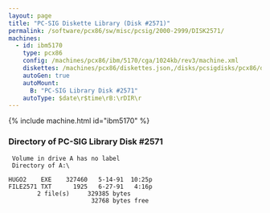 ```yaml
---
layout: page
title: "PC-SIG Diskette Library (Disk #2571)"
permalink: /software/pcx86/sw/misc/pcsig/2000-2999/DISK2571/
machines:
  - id: ibm5170
    type: pcx86
    config: /machines/pcx86/ibm/5170/cga/1024kb/rev3/machine.xml
    diskettes: /machines/pcx86/diskettes.json,/disks/pcsigdisks/pcx86/diskettes.json
    autoGen: true
    autoMount:
      B: "PC-SIG Library Disk #2571"
    autoType: $date\r$time\rB:\rDIR\r
---
```


{% include machine.html id="ibm5170" %}

### Directory of PC-SIG Library Disk #2571

     Volume in drive A has no label
     Directory of A:\

    HUGO2    EXE    327460   5-14-91  10:25p
    FILE2571 TXT      1925   6-27-91   4:16p
            2 file(s)     329385 bytes
                           32768 bytes free
